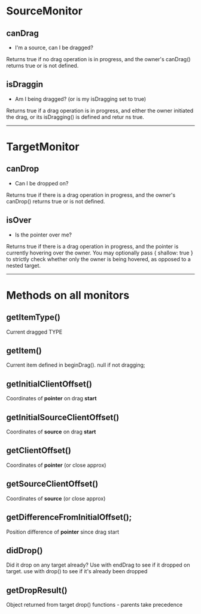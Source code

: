 # SourceMonitor

## canDrag
- I'm a source, can I be dragged?

Returns true if no drag operation is in progress, and the owner's canDrag() returns true or is not defined.

## isDraggin
- Am I being dragged? (or is my isDragging set to true)

Returns true if a drag operation is in progress, and either the owner initiated the drag, or its isDragging() is defined and retur
ns true.

---
# TargetMonitor

## canDrop
- Can I be dropped on?

Returns true if there is a drag operation in progress, and the owner's canDrop() returns true or is not defined.

## isOver
- Is the pointer over me?

Returns true if there is a drag operation in progress, and the pointer is currently hovering over the owner. You may optionally
 pass { shallow: true } to strictly check whether only the owner is being hovered, as opposed to a nested target.

---
# Methods on all monitors

## getItemType()
Current dragged TYPE

## getItem()
Current item defined in beginDrag(). null if not dragging;

## getInitialClientOffset()
Coordinates of __pointer__ on drag __start__

## getInitialSourceClientOffset()
Coordinates of __source__ on drag __start__

## getClientOffset()
Coordinates of __pointer__ (or close approx)

## getSourceClientOffset()
Coordinates of __source__ (or close approx)

## getDifferenceFromInitialOffset();
Position difference of __pointer__ since drag start

## didDrop()
Did it drop on any target already?
Use with endDrag to see if it dropped on target. use with drop() to see if it's already been dropped

## getDropResult()
Object returned from target drop() functions - parents take precedence
